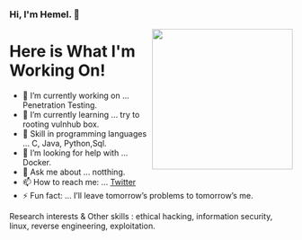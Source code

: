 ### Hi, I'm Hemel. 👋

<img align="right" src="https://octodex.github.com/images/Fintechtocat.png" height="250">

# Here is What I'm Working On!

- 🔭 I’m currently working on ... Penetration Testing.
- 🌱 I’m currently learning ... try to rooting vulnhub box.
- 👯 Skill in programming languages ... C, Java, Python,Sql.
- 🤔 I’m looking for help with ... Docker.
- 💬 Ask me about ... notthing.
- 📫 How to reach me: ... [Twitter](https://twitter.com/0xS3cr3t_)
- ⚡ Fun fact: ... I’ll leave tomorrow’s problems to tomorrow’s me.

Research interests & Other skills : ethical hacking, information security, linux, reverse engineering, exploitation.
